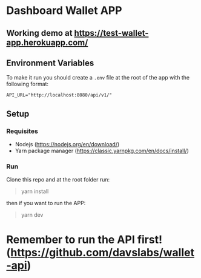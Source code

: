 # Dashboard Wallet APP

## Working demo at https://test-wallet-app.herokuapp.com/

## Environment Variables
To make it run you should create a `.env` file at the root of the app with the following format:

```
API_URL="http://localhost:8080/api/v1/"
```

## Setup

### Requisites
- Nodejs (https://nodejs.org/en/download/)
- Yarn package manager (https://classic.yarnpkg.com/en/docs/install/)

### Run
Clone this repo and at the root folder run:
> yarn install

then if you want to run the APP:
> yarn dev 

# Remember to run the API first! (https://github.com/davslabs/wallet-api)
